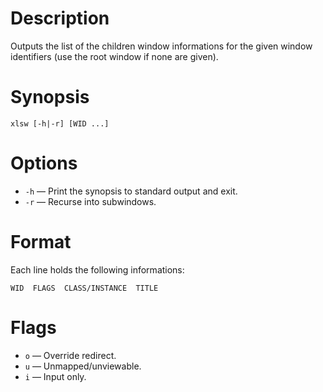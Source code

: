 # Description
Outputs the list of the children window informations for the given window identifiers (use the root window if none are given).

# Synopsis
    xlsw [-h|-r] [WID ...]

# Options
- `-h` — Print the synopsis to standard output and exit.
- `-r` — Recurse into subwindows.

# Format
Each line holds the following informations:

    WID  FLAGS  CLASS/INSTANCE  TITLE

# Flags
- `o` — Override redirect.
- `u` — Unmapped/unviewable.
- `i` — Input only.
